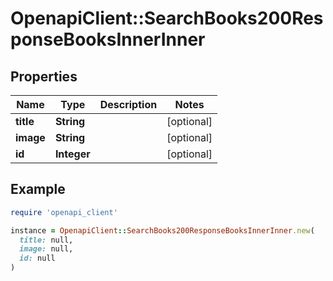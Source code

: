 # OpenapiClient::SearchBooks200ResponseBooksInnerInner

## Properties

| Name | Type | Description | Notes |
| ---- | ---- | ----------- | ----- |
| **title** | **String** |  | [optional] |
| **image** | **String** |  | [optional] |
| **id** | **Integer** |  | [optional] |

## Example

```ruby
require 'openapi_client'

instance = OpenapiClient::SearchBooks200ResponseBooksInnerInner.new(
  title: null,
  image: null,
  id: null
)
```

